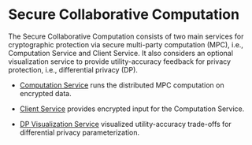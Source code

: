 # Secure Collaborative Computation

The Secure Collaborative Computation consists of two main services for cryptographic protection via secure multi-party computation (MPC), i.e., Computation Service and Client Service. It also considers an optional visualization service to provide utility-accuracy feedback for privacy protection, i.e., differential privacy (DP).

* [Computation Service](compute_service/docs/README.md) runs the distributed MPC computation on encrypted data.

* [Client Service](client_service/docs/README.md) provides encrypted input for the Computation Service.

* [DP Visualization Service](dp_visualization/docs/README.md) visualized utility-accuracy trade-offs for differential privacy parameterization.